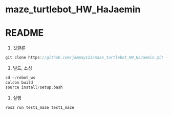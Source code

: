 # maze_turtlebot_HW_HaJaemin
# README

1. 깃클론

```cpp
git clone https://github.com/jammay123/maze_turtlebot_HW_HaJaemin.git ~/robot_ws/src
```

1. 빌드, 소싱

```cpp
cd ~/robot_ws
colcon build
source install/setup.bash

```

1. 실행

```cpp
ros2 run test1_maze test1_maze
```
